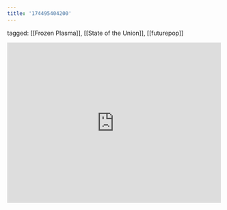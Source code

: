 ```yaml
---
title: '174495404200'
---
```

tagged: [[Frozen Plasma]], [[State of the Union]], [[futurepop]]
<iframe allow="accelerometer; autoplay; clipboard-write; encrypted-media; gyroscope; picture-in-picture" allowfullscreen="" frameborder="0" height="375" id="youtube_iframe" src="https://www.youtube.com/embed/71oP422GTAU?feature=oembed&amp;enablejsapi=1&amp;origin=https://safe.txmblr.com&amp;wmode=opaque" width="500"></iframe>